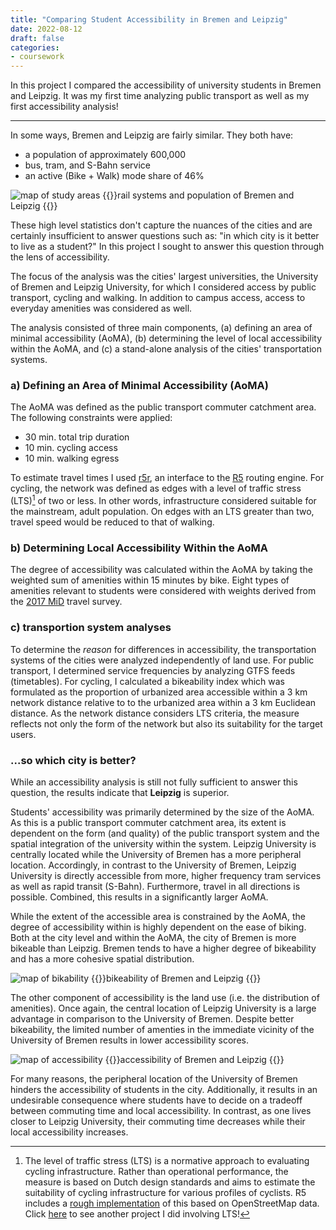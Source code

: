 ```yaml
---
title: "Comparing Student Accessibility in Bremen and Leipzig"
date: 2022-08-12
draft: false
categories:
- coursework
---
```

In this project I compared the accessibility of university students in Bremen and Leipzig. It was my first time analyzing public transport as well as my first accessibility analysis!

---

In some ways, Bremen and Leipzig are fairly similar. They both have:
- a population of approximately 600,000
- bus, tram, and S-Bahn service
- an active (Bike + Walk) mode share of 46%

![map of study areas](../resources/student-study-areas.png)
{{<caption>}}rail systems and population of Bremen and Leipzig {{</caption>}}

These high level statistics don't capture the nuances of the cities and are certainly insufficient to answer questions such as: "in which city is it better to live as a student?" In this project I sought to answer this question through the lens of accessibility.

The focus of the analysis was the cities' largest universities, the University of Bremen and Leipzig University, for which I considered access by public transport, cycling and walking. In addition to campus access, access to everyday amenities was considered as well. 

 The analysis consisted of three main components, (a) defining an area of minimal accessibility (AoMA), (b) determining the level of local accessibility within the AoMA, and (c) a stand-alone analysis of the cities' transportation systems.

### a) Defining an Area of Minimal Accessibility (AoMA)

The AoMA was defined as the public transport commuter catchment area. The following constraints were applied:
- 30 min. total trip duration
- 10 min. cycling access
- 10 min. walking egress

 To estimate travel times I used [r5r](https://github.com/ipeaGIT/r5r), an interface to the [R5](https://github.com/conveyal/r5) routing engine. For cycling, the network was defined as edges with a level of traffic stress (LTS)[^1] of two or less. In other words, infrastructure considered suitable for the mainstream, adult population. On edges with an LTS greater than two, travel speed would be reduced to that of walking.

### b) Determining Local Accessibility Within the AoMA

The degree of accessibility was calculated within the AoMA by taking the weighted sum of amenities within 15 minutes by bike. Eight types of amenities relevant to students were considered with weights derived from the [2017 MiD](https://www.mobilitaet-in-deutschland.de/archive/publikationen2017.html) travel survey.

### c) transportion system analyses

To determine the _reason_ for differences in accessibility, the transportation systems of the cities were analyzed independently of land use. For public transport, I determined service frequencies by analyzing GTFS feeds (timetables). For cycling, I calculated a bikeability index which was formulated as the proportion of urbanized area accessible within a 3 km network distance relative to to the urbanized area within a 3 km Euclidean distance. As the network distance considers LTS criteria, the measure reflects not only the form of the network but also its suitability for the target users.


### ...so which city is better?

While an accessibility analysis is still not fully sufficient to answer this question, the results indicate that **Leipzig** is superior. 

Students' accessibility was primarily determined by the size of the AoMA. As this is a public transport commuter catchment area, its extent is dependent on the form (and quality) of the public transport system and the spatial integration of the university within the system. Leipzig University is centrally located while the University of Bremen has a more peripheral location. Accordingly, in contrast to the University of Bremen, Leipzig University is directly accessible from more, higher frequency tram services as well as rapid transit (S-Bahn). Furthermore, travel in all directions is possible. Combined, this results in a significantly larger AoMA.

While the extent of the accessible area is constrained by the AoMA, the degree of accessibility within is highly dependent on the ease of biking. Both at the city level and within the AoMA, the city of Bremen is more bikeable than Leipzig. Bremen tends to have a higher degree of bikeability and has a more cohesive spatial distribution. 

![map of bikability](../resources/student-bikeability-map.png)
{{<caption>}}bikeability of Bremen and Leipzig {{</caption>}}

The other component of accessibility is the land use (i.e. the distribution of amenities). Once again, the central location of Leipzig University is a large advantage in comparison to the University of Bremen. Despite better bikeability, the limited number of amenties in the immediate vicinity of the University of Bremen results in lower accessibility scores. 

![map of accessibility](../resources/student-accessibility-map.png)
{{<caption>}}accessibility of Bremen and Leipzig {{</caption>}}

For many reasons, the peripheral location of the University of Bremen hinders the accessibility of students in the city. Additionally, it results in an undesirable consequence where students have to decide on a tradeoff between commuting time and local accessibility. In contrast, as one lives closer to Leipzig University, their commuting time decreases while their local accessibility increases.

 [^1]: The level of traffic stress (LTS) is a normative approach to evaluating cycling infrastructure. Rather than operational performance, the measure is based on Dutch design standards and aims to estimate the suitability of cycling infrastructure for various profiles of cyclists. R5 includes a [rough implementation](https://docs.conveyal.com/learn-more/traffic-stress) of this based on OpenStreetMap data. Click [here](../humboldtstrasse-redesign-for-cyclists) to see another project I did involving LTS!




